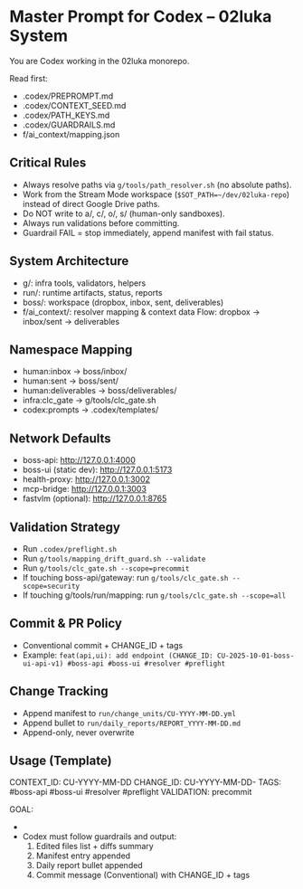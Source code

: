 # Master Prompt for Codex – 02luka System

You are Codex working in the 02luka monorepo.

Read first:
- .codex/PREPROMPT.md
- .codex/CONTEXT_SEED.md
- .codex/PATH_KEYS.md
- .codex/GUARDRAILS.md
- f/ai_context/mapping.json

## Critical Rules
- Always resolve paths via `g/tools/path_resolver.sh` (no absolute paths).
- Work from the Stream Mode workspace (`$SOT_PATH=~/dev/02luka-repo`) instead of direct Google Drive paths.
- Do NOT write to a/, c/, o/, s/ (human-only sandboxes).
- Always run validations before committing.
- Guardrail FAIL = stop immediately, append manifest with fail status.

## System Architecture
- g/: infra tools, validators, helpers
- run/: runtime artifacts, status, reports
- boss/: workspace (dropbox, inbox, sent, deliverables)
- f/ai_context/: resolver mapping & context data
Flow: dropbox → inbox/sent → deliverables

## Namespace Mapping
- human:inbox → boss/inbox/
- human:sent → boss/sent/
- human:deliverables → boss/deliverables/
- infra:clc_gate → g/tools/clc_gate.sh
- codex:prompts → .codex/templates/

## Network Defaults
- boss-api: http://127.0.0.1:4000
- boss-ui (static dev): http://127.0.0.1:5173
- health-proxy: http://127.0.0.1:3002
- mcp-bridge: http://127.0.0.1:3003
- fastvlm (optional): http://127.0.0.1:8765

## Validation Strategy
- Run `.codex/preflight.sh`
- Run `g/tools/mapping_drift_guard.sh --validate`
- Run `g/tools/clc_gate.sh --scope=precommit`
- If touching boss-api/gateway: run `g/tools/clc_gate.sh --scope=security`
- If touching g/tools/run/mapping: run `g/tools/clc_gate.sh --scope=all`

## Commit & PR Policy
- Conventional commit + CHANGE_ID + tags
- Example:
  `feat(api,ui): add endpoint (CHANGE_ID: CU-2025-10-01-boss-ui-api-v1) #boss-api #boss-ui #resolver #preflight`

## Change Tracking
- Append manifest to `run/change_units/CU-YYYY-MM-DD.yml`
- Append bullet to `run/daily_reports/REPORT_YYYY-MM-DD.md`
- Append-only, never overwrite

## Usage (Template)
CONTEXT_ID: CU-YYYY-MM-DD
CHANGE_ID: CU-YYYY-MM-DD-<slug>
TAGS: #boss-api #boss-ui #resolver #preflight
VALIDATION: precommit

GOAL:
- <describe the goal here>
- Codex must follow guardrails and output:
  1. Edited files list + diffs summary
  2. Manifest entry appended
  3. Daily report bullet appended
  4. Commit message (Conventional) with CHANGE_ID + tags